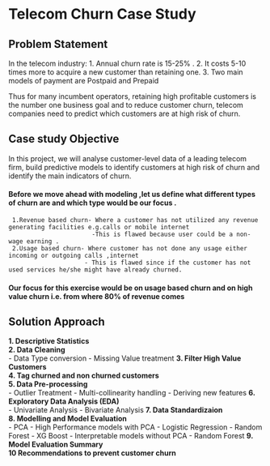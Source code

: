 # Telecom Churn Case Study

## Problem Statement
 In the telecom industry:
    1. Annual churn rate is 15-25% .
    2. It costs 5-10 times more to acquire a new customer than retaining one.
    3. Two main models of payment are Postpaid and Prepaid

Thus for many incumbent operators, retaining high profitable customers is the number one business goal and to reduce customer churn, telecom companies need to predict which customers are at high risk of churn.

## Case study Objective
In this project, we will analyse customer-level data of a leading telecom firm, build predictive models to identify customers at high risk of churn and identify the main indicators of churn.

#### Before we move ahead with modeling ,let us define what different types of churn are and which type would be our focus .
     1.Revenue based churn- Where a customer has not utilized any revenue generating facilities e.g.calls or mobile internet
                           -This is flawed because user could be a non-wage earning .
     2.Usage based churn- Where customer has not done any usage either incoming or outgoing calls ,internet
                         - This is flawed since if the customer has not used services he/she might have already churned.
#### Our focus for this exercise would be on usage based churn and on high value churn i.e. from where 80% of revenue comes

## Solution Approach
**1. Descriptive Statistics<br>**
**2. Data Cleaning<br>**
    - Data Type conversion
    - Missing Value treatment
**3. Filter High Value Customers<br>**
**4. Tag churned and non churned customers<br>**
**5. Data Pre-processing<br>**
    - Outlier Treatment
    - Multi-collinearity handling
    - Deriving new features
**6. Exploratory Data Analysis (EDA)<br>**
    - Univariate Analysis
    - Bivariate Analysis
**7. Data Standardizaion<br>**
**8. Modelling and Model Evaluation<br>**
    - PCA
    - High Performance models with PCA
        - Logistic Regression
        - Random Forest
        - XG Boost
    - Interpretable models without PCA
        - Random Forest
**9. Model Evaluation Summary<br>**
**10 Recommendations to prevent customer churn<br>**
